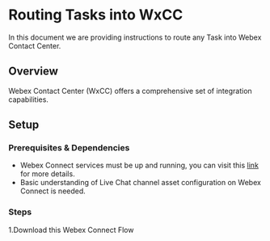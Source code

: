 # Routing Tasks into WxCC
In this document we are providing instructions to route any Task into Webex Contact Center.

## Overview
Webex Contact Center (WxCC) offers a comprehensive set of integration capabilities.
 
## Setup

### Prerequisites & Dependencies
- Webex Connect services must be up and running, you can visit this [link](https://help.webex.com/en-us/article/nee1mb6/Get-started-with-Webex-Contact-Center#Cisco_Task_in_List_GUI.dita_d7731baf-98fb-4a45-8f75-30984a38fa75) for more details.
- Basic understanding of Live Chat channel asset configuration on Webex Connect is needed.

### Steps

1.Download this Webex Connect Flow
